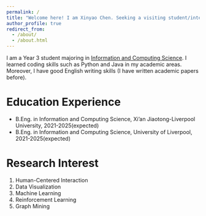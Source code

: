 ```yaml
---
permalink: /
title: "Welcome here! I am Xinyao Chen. Seeking a visiting student/intern position in Laboratry!"
author_profile: true
redirect_from: 
  - /about/
  - /about.html
---
```


I am a Year 3 student majoring in [Information and Computing Science](https://www.xjtlu.edu.cn/en/study/undergraduate/information-and-computing-science). I learned coding skills such as Python and Java in my academic areas. Moreover, I have good English writing skills (I have written academic papers before).

Education Experience
=====
* B.Eng. in Information and Computing Science, Xi’an Jiaotong-Liverpool University, 2021-2025(expected)
* B.Eng. in Information and Computing Science, University of Liverpool, 2021-2025(expected)

Research Interest
=====
1. Human-Centered Interaction
1. Data Visualization 
1. Machine Learning
1. Reinforcement Learning
1. Graph Mining

